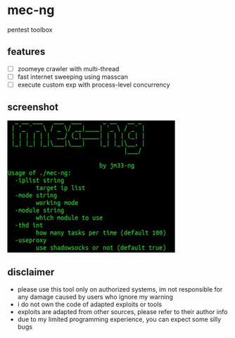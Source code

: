 # mec-ng
pentest toolbox

## features

- [ ] zoomeye crawler with multi-thread
- [ ] fast internet sweeping using masscan
- [ ] execute custom exp with process-level concurrency

## screenshot

![screenshot](./img/screenshot.jpeg)

## disclaimer

- please use this tool only on authorized systems, im not responsible for any damage caused by users who ignore my warning
- i do not own the code of adapted exploits or tools
- exploits are adapted from other sources, please refer to their author info
- due to my limited programming experience, you can expect some silly bugs
